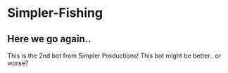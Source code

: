 # Simpler-Fishing

## Here we go again..
This is the 2nd bot from Simpler Productions! This bot might be better.. or worse?

